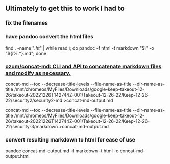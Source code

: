 ## Ultimately to get this to work I had to

### fix the filenames

### have pandoc convert the html files

find . -name "*.ht*" | while read i; do pandoc -f html -t markdown "$i" -o "${i%.*}.md"; done

### [ozum/concat-md: CLI and API to concatenate markdown files and modify as necessary.](https://github.com/ozum/concat-md)

concat-md --toc --decrease-title-levels --file-name-as-title --dir-name-as-title /mnt/chromeos/MyFiles/Downloads/google-keep-takeout-12-26/takeout-20221226T142744Z-001/Takeout-12-26-22/Keep-12-26-22/security2/security2-md >concat-md-output.md

concat-md --toc --decrease-title-levels --file-name-as-title --dir-name-as-title /mnt/chromeos/MyFiles/Downloads/google-keep-takeout-12-26/takeout-20221226T142744Z-001/Takeout-12-26-22/Keep-12-26-22/security-3/markdown >concat-md-output.md

### convert resulting markdown to html for ease of use

pandoc concat-md-output.md -f markdown -t html -o concat-md-output.html